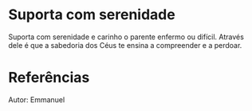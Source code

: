# Suporta com serenidade
Suporta com serenidade e carinho o parente enfermo ou difícil. Através dele é que a sabedoria dos Céus te ensina a compreender e a perdoar. 

# Referências
Autor: Emmanuel
